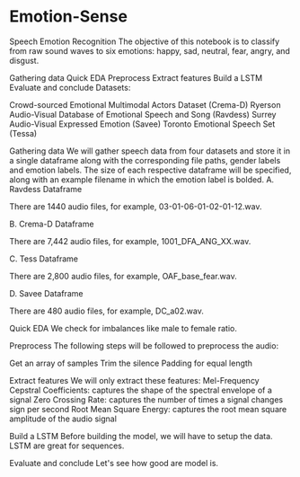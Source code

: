 # Emotion-Sense 

Speech Emotion Recognition The objective of this notebook is to classify from raw sound waves to six emotions: happy, sad, neutral, fear, angry, and disgust.

Gathering data Quick EDA Preprocess Extract features Build a LSTM Evaluate and conclude Datasets:

Crowd-sourced Emotional Multimodal Actors Dataset (Crema-D) 
Ryerson Audio-Visual Database of Emotional Speech and Song (Ravdess) 
Surrey Audio-Visual Expressed Emotion (Savee) 
Toronto Emotional Speech Set (Tessa)

Gathering data We will gather speech data from four datasets and store it in a single dataframe along with the corresponding file paths, gender labels and emotion labels. The size of each respective dataframe will be specified, along with an example filename in which the emotion label is bolded.
A. Ravdess Dataframe

There are 1440 audio files, for example, 03-01-06-01-02-01-12.wav.

B. Crema-D Dataframe

There are 7,442 audio files, for example, 1001_DFA_ANG_XX.wav.

C. Tess Dataframe

There are 2,800 audio files, for example, OAF_base_fear.wav.

D. Savee Dataframe

There are 480 audio files, for example, DC_a02.wav.

Quick EDA We check for imbalances like male to female ratio.

Preprocess The following steps will be followed to preprocess the audio:

Get an array of samples Trim the silence Padding for equal length

Extract features We will only extract these features:
Mel-Frequency Cepstral Coefficients: captures the shape of the spectral envelope of a signal Zero Crossing Rate: captures the number of times a signal changes sign per second Root Mean Square Energy: captures the root mean square amplitude of the audio signal

Build a LSTM Before building the model, we will have to setup the data. LSTM are great for sequences.

Evaluate and conclude Let's see how good are model is.

